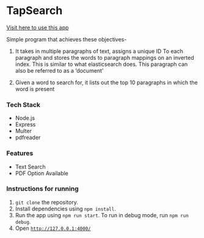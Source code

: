 # TapSearch

[Visit here to use this app](https://tapsearchsanketsingh24.herokuapp.com/)

Simple program that achieves these objectives-
1. It takes in multiple paragraphs of text, assigns a unique ID To each paragraph and stores the words to paragraph mappings on an inverted index. This is similar to what elasticsearch does. This paragraph can also be referred to as a ‘document’

2. Given a word to search for, it lists out the top 10 paragraphs in which the word is present

### Tech Stack
- Node.js
- Express
- Multer
- pdfreader

### Features
- Text Search 
- PDF Option Available

### Instructions for running
1. ```git clone``` the repository.
2. Install dependencies using ```npm install```.
3. Run the app using ```npm run start```. To run in debug mode, run ```npm run debug```.
4. Open [```http://127.0.0.1:4000/```](http://127.0.0.1:4000/)
